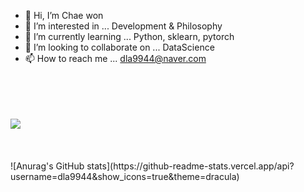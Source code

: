 - 👋 Hi, I’m Chae won
- 👀 I’m interested in ... Development & Philosophy
- 🌱 I’m currently learning ... Python, sklearn, pytorch
- 💞️ I’m looking to collaborate on ... DataScience
- 📫 How to reach me ... dla9944@naver.com
<br>
<br>
<br>
<br>
<img src="https://img.shields.io/badge/python-yellow?style=flat&logo=python&logoColor=3776AB"/>
<br>
<br>
<br>
<br>
![Anurag's GitHub stats](https://github-readme-stats.vercel.app/api?username=dla9944&show_icons=true&theme=dracula)


<!---
dla9944/dla9944 is a ✨ special ✨ repository because its `README.md` (this file) appears on your GitHub profile.
You can click the Preview link to take a look at your changes.
--->


